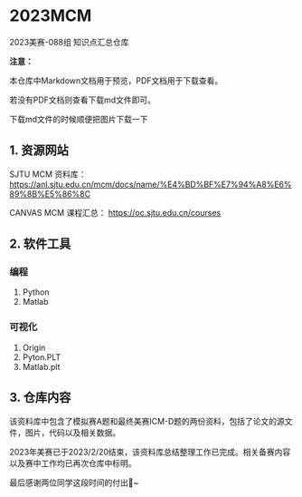# 2023MCM
2023美赛-088组 知识点汇总仓库

**注意：**

 本仓库中Markdown文档用于预览，PDF文档用于下载查看。

若没有PDF文档则查看下载md文件即可。

下载md文件的时候顺便把图片下载一下
## 1. 资源网站
SJTU MCM 资料库： https://anl.sjtu.edu.cn/mcm/docs/name/%E4%BD%BF%E7%94%A8%E6%89%8B%E5%86%8C

CANVAS MCM 课程汇总： https://oc.sjtu.edu.cn/courses


## 2. 软件工具
### 编程
1.  Python
2.  Matlab
### 可视化
1.  Origin
2.  Pyton.PLT
3.  Matlab.plt

## 3. 仓库内容

该资料库中包含了模拟赛A题和最终美赛ICM-D题的两份资料，包括了论文的源文件，图片，代码以及相关数据。

2023年美赛已于2023/2/20结束，该资料库总结整理工作已完成。相关备赛内容以及赛中工作均已再次仓库中标明。

最后感谢两位同学这段时间的付出🥰~
